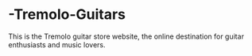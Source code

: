 # -Tremolo-Guitars
This is the Tremolo guitar store website, the online destination for guitar enthusiasts and music lovers.
